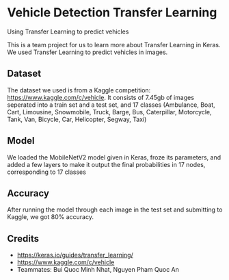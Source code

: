 # Vehicle Detection Transfer Learning
 Using Transfer Learning to predict vehicles

This is a team project for us to learn more about Transfer Learning in Keras. We used Transfer Learning to predict vehicles in images.

## Dataset
The dataset we used is from a Kaggle competition: https://www.kaggle.com/c/vehicle. It consists of 7.45gb of images seperated into a train set and a test set, and 17 classes (Ambulance, Boat, Cart, Limousine, Snowmobile, Truck, Barge, Bus, Caterpillar, Motorcycle, Tank, Van, Bicycle, Car, Helicopter, Segway, Taxi)

## Model
We loaded the MobileNetV2 model given in Keras, froze its parameters, and added a few layers to make it output the final probabilities in 17 nodes, corresponding to 17 classes

## Accuracy
After running the model through each image in the test set and submitting to Kaggle, we got 80% accuracy.

## Credits
- https://keras.io/guides/transfer_learning/
- https://www.kaggle.com/c/vehicle
- Teammates: Bui Quoc Minh Nhat, Nguyen Pham Quoc An